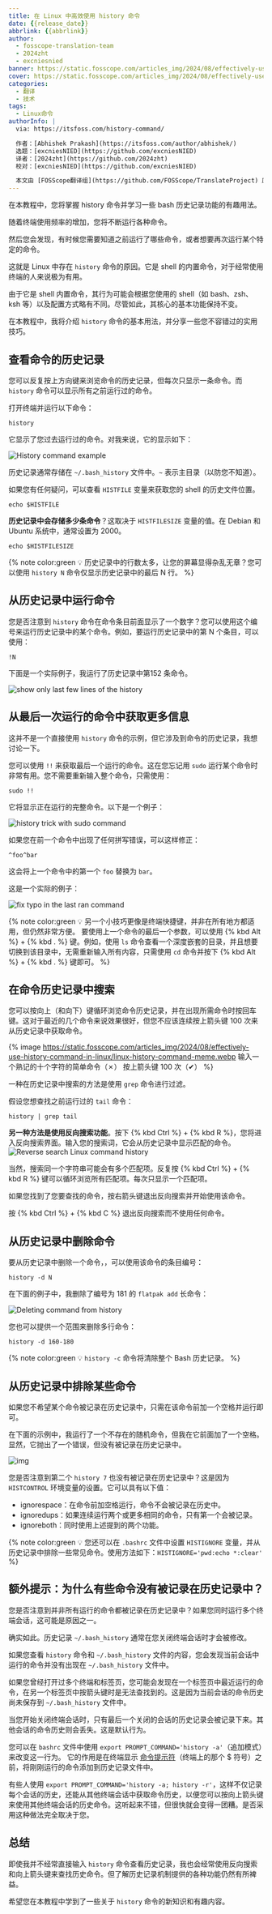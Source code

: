 ```yaml
---
title: 在 Linux 中高效使用 history 命令
date: {{release_date}}
abbrlink: {{abbrlink}}
author:
  - fosscope-translation-team
  - 2024zht
  - excniesnied
banner: https://static.fosscope.com/articles_img/2024/08/effectively-use-history-command-in-linux/effectly-use-history-commands-linux.webp
cover: https://static.fosscope.com/articles_img/2024/08/effectively-use-history-command-in-linux/effectly-use-history-commands-linux.webp
categories:
  - 翻译
  - 技术
tags: 
  - Linux命令
authorInfo: |
  via: https://itsfoss.com/history-command/

  作者：[Abhishek Prakash](https://itsfoss.com/author/abhishek/)
  选题：[excniesNIED](https://github.com/excniesNIED)
  译者：[2024zht](https://github.com/2024zht)
  校对：[excniesNIED](https://github.com/excniesNIED)

  本文由 [FOSScope翻译组](https://github.com/FOSScope/TranslateProject) 原创编译，[开源观察](https://fosscope.com/) 荣誉推出
---
```


在本教程中，您将掌握 history 命令并学习一些 bash 历史记录功能的有趣用法。

<!-- more -->

随着终端使用频率的增加，您将不断运行各种命令。

然后您会发现，有时候您需要知道之前运行了哪些命令，或者想要再次运行某个特定的命令。

这就是 Linux 中存在 `history` 命令的原因。它是 shell 的内置命令，对于经常使用终端的人来说极为有用。

由于它是 shell 内置命令，其行为可能会根据您使用的 shell（如 bash、zsh、ksh 等）以及配置方式略有不同。尽管如此，其核心的基本功能保持不变。

在本教程中，我将介绍 `history` 命令的基本用法，并分享一些您不容错过的实用技巧。

## 查看命令的历史记录

您可以反复按上方向键来浏览命令的历史记录，但每次只显示一条命令。而 `history` 命令可以显示所有之前运行过的命令。

打开终端并运行以下命令：

```
history
```

它显示了您过去运行过的命令。对我来说，它的显示如下：

![History command example](https://static.fosscope.com/articles_img/2024/08/effectively-use-history-command-in-linux/history-command-examples.webp)

历史记录通常存储在 `~/.bash_history` 文件中。`~` 表示主目录（以防您不知道）。

如果您有任何疑问，可以查看 `HISTFILE` 变量来获取您的 shell 的历史文件位置。

```
echo $HISTFILE
```

**历史记录中会存储多少条命令**？这取决于 `HISTFILESIZE` 变量的值。在 Debian 和 Ubuntu 系统中，通常设置为 2000。

```
echo $HISTFILESIZE
```

{% note color:green 💡 历史记录中的行数太多，让您的屏幕显得杂乱无章？您可以使用 `history N` 命令仅显示历史记录中的最后 N 行。 %}

## 从历史记录中运行命令

您是否注意到 `history` 命令在命令条目前面显示了一个数字？您可以使用这个编号来运行历史记录中的某个命令。例如，要运行历史记录中的第 N 个条目，可以使用：

```
!N
```

下面是一个实际例子，我运行了历史记录中第152 条命令。

![show only last few lines of the history](https://static.fosscope.com/articles_img/2024/08/effectively-use-history-command-in-linux/run-command-from-history.webp)

## 从最后一次运行的命令中获取更多信息

这并不是一个直接使用 `history` 命令的示例，但它涉及到命令的历史记录，我想讨论一下。

您可以使用 `!!` 来获取最后一个运行的命令。这在您忘记用 `sudo` 运行某个命令时非常有用。您不需要重新输入整个命令，只需使用：

```
sudo !!
```

它将显示正在运行的完整命令。以下是一个例子：

![history trick with sudo command](https://static.fosscope.com/articles_img/2024/08/effectively-use-history-command-in-linux/history-trick-with-sudo.webp)

如果您在前一个命令中出现了任何拼写错误，可以这样修正：

```
^foo^bar
```

这会将上一个命令中的第一个  `foo` 替换为 `bar`。

这是一个实际的例子：

![fix typo in the last ran command](https://static.fosscope.com/articles_img/2024/08/effectively-use-history-command-in-linux/fix-typo--in-command-history.webp)

{% note color:green 💡 另一个小技巧更像是终端快捷键，并非在所有地方都适用，但仍然非常方便。 要使用上一个命令的最后一个参数，可以使用 {% kbd Alt %} + {% kbd . %} 键。例如，使用 `ls` 命令查看一个深度嵌套的目录，并且想要切换到该目录中，无需重新输入所有内容，只需使用 `cd` 命令并按下 {% kbd Alt %} + {% kbd . %} 键即可。 %}

## 在命令历史记录中搜索

您可以按向上（和向下）键循环浏览命令历史记录，并在出现所需命令时按回车键。这对于最近的几个命令来说效果很好，但您不应该连续按上箭头键 100 次来从历史记录中获取命令。

{% image https://static.fosscope.com/articles_img/2024/08/effectively-use-history-command-in-linux/linux-history-command-meme.webp 输入一个熟记的十个字符的简单命令（✗） 按上箭头键 100 次（✔） %}

一种在历史记录中搜索的方法是使用 `grep` 命令进行过滤。

假设您想查找之前运行过的 `tail` 命令：

```
history | grep tail
```

**另一种方法是使用反向搜索功能**。按下 {% kbd Ctrl %} + {% kbd R %}，您将进入反向搜索界面。输入您的搜索词，它会从历史记录中显示匹配的命令。![Reverse search Linux command history](https://static.fosscope.com/articles_img/2024/08/effectively-use-history-command-in-linux/reverse-search-command-history.webp)

当然，搜索同一个字符串可能会有多个匹配项。反复按 {% kbd Ctrl %} + {% kbd R %} 键可以循环浏览所有匹配项。每次只显示一个匹配项。

如果您找到了您要查找的命令，按右箭头键退出反向搜索并开始使用该命令。

按 {% kbd Ctrl %} + {% kbd C %} 退出反向搜索而不使用任何命令。

## 从历史记录中删除命令

要从历史记录中删除一个命令，，可以使用该命令的条目编号：

```
history -d N
```

在下面的例子中，我删除了编号为 181 的 `flatpak add` 长命令：

![Deleting command from history](https://static.fosscope.com/articles_img/2024/08/effectively-use-history-command-in-linux/delete-command-history.webp)

您也可以提供一个范围来删除多行命令：

```
history -d 160-180
```

{% note color:green 💡 `history -c` 命令将清除整个 Bash 历史记录。 %}

## 从历史记录中排除某些命令

如果您不希望某个命令被记录在历史记录中，只需在该命令前加一个空格并运行即可。

在下面的示例中，我运行了一个不存在的随机命令，但我在它前面加了一个空格。显然，它抛出了一个错误，但没有被记录在历史记录中。

![img](https://static.fosscope.com/articles_img/2024/08/effectively-use-history-command-in-linux/exclude-command-from-history.webp)

您是否注意到第二个 `history 7` 也没有被记录在历史记录中？这是因为 `HISTCONTROL` 环境变量的设置。它可以具有以下值：

- ignorespace：在命令前加空格运行，命令不会被记录在历史中。
- ignoredups：如果连续运行两个或更多相同的命令，只有第一个会被记录。
- ignoreboth：同时使用上述提到的两个功能。

{% note color:green 💡 您还可以在 `.bashrc` 文件中设置 `HISTIGNORE` 变量，并从历史记录中排除一些常见命令。使用方法如下：`HISTIGNORE='pwd:echo *:clear'` %}

## 额外提示：为什么有些命令没有被记录在历史记录中？

您是否注意到并非所有运行的命令都被记录在历史记录中？如果您同时运行多个终端会话，这可能是原因之一。

确实如此。历史记录 `~/.bash_history` 通常在您关闭终端会话时才会被修改。

如果您查看 `history` 命令和 `~/.bash_history` 文件的内容，您会发现当前会话中运行的命令并没有出现在 `~/.bash_history` 文件中。

如果您曾经打开过多个终端和标签页，您可能会发现在一个标签页中最近运行的命令，在另一个标签页中按箭头键时是无法查找到的。这是因为当前会话的命令历史尚未保存到 `~/.bash_history` 文件中。

当您开始关闭终端会话时，只有最后一个关闭的会话的历史记录会被记录下来。其他会话的命令历史则会丢失。这是默认行为。

您可以在 `bashrc` 文件中使用 `export PROMPT_COMMAND='history -a'`（追加模式）来改变这一行为。 它的作用是在终端显示 [命令提示符](https://itsfoss.com/basic-terminal-tips-ubuntu/#2-terminal-vs-shell-vs-prompt-vs-command-line)（终端上的那个 $ 符号）之前，将刚刚运行的命令添加到历史记录文件中。

有些人使用 `export PROMPT_COMMAND='history -a; history -r'`，这样不仅记录每个会话的历史，还能从其他终端会话中获取命令历史，以便您可以按向上箭头键来使用其他终端会话的历史命令。这听起来不错，但很快就会变得一团糟。是否采用这种做法完全取决于您。

## 总结

即使我并不经常直接输入 `history` 命令查看历史记录，我也会经常使用反向搜索和向上箭头键来查找历史命令。但了解历史记录机制提供的各种功能仍然有所裨益。

希望您在本教程中学到了一些关于 `history` 命令的新知识和有趣内容。
